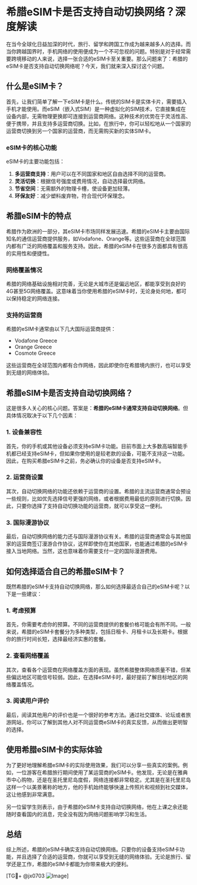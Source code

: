 # 希腊eSIM卡是否支持自动切换网络？深度解读

在当今全球化日益加深的时代，旅行、留学和跨国工作成为越来越多人的选择。而当你跨越国界时，手机网络的使用便成为一个不可忽视的问题。特别是对于经常需要跨境移动的人来说，选择一张合适的eSIM卡至关重要。那么问题来了：希腊的eSIM卡是否支持自动切换网络呢？今天，我们就来深入探讨这个问题。

## 什么是eSIM卡？

首先，让我们简单了解一下eSIM卡是什么。传统的SIM卡是实体卡片，需要插入手机才能使用。而eSIM（嵌入式SIM）是一种虚拟化的SIM技术，它直接集成在设备内部，无需物理更换即可连接到运营商网络。这种技术的优势在于灵活性高、便于携带，并且支持多运营商切换。比如，在旅行中，你可以轻松地从一个国家的运营商切换到另一个国家的运营商，而无需购买新的实体SIM卡。

### eSIM卡的核心功能

eSIM卡的主要功能包括：

1. **多运营商支持**：用户可以在不同国家和地区自由选择不同的运营商。
2. **灵活切换**：根据信号强度或费用情况，自动选择最优网络。
3. **节省空间**：无需额外的物理卡槽，使设备更加轻薄。
4. **环保友好**：减少塑料废弃物，符合现代环保理念。

## 希腊eSIM卡的特点

希腊作为欧洲的一部分，其eSIM卡市场同样发展迅速。希腊的eSIM卡主要由国际知名的通信运营商提供服务，如Vodafone、Orange等。这些运营商在全球范围内都有广泛的网络覆盖和服务支持。因此，希腊的eSIM卡在很多方面都具有很高的实用性和便捷性。

### 网络覆盖情况

希腊的网络基础设施相对完善，无论是大城市还是偏远地区，都能享受到良好的4G甚至5G网络覆盖。这意味着当你使用希腊的eSIM卡时，无论身处何地，都可以保持稳定的网络连接。

### 支持的运营商

希腊的eSIM卡通常由以下几大国际运营商提供：
- Vodafone Greece
- Orange Greece
- Cosmote Greece

这些运营商在全球范围内都有合作网络，因此即使你在希腊境内旅行，也可以享受到无缝的网络体验。

## 希腊eSIM卡是否支持自动切换网络？

这是很多人关心的核心问题。答案是：**希腊的eSIM卡通常支持自动切换网络**。但具体情况取决于以下几个因素：

### 1. 设备兼容性

首先，你的手机或其他设备必须支持eSIM卡功能。目前市面上大多数高端智能手机都已经支持eSIM卡，但如果你使用的是较老款的设备，可能不支持这一功能。因此，在购买希腊eSIM卡之前，务必确认你的设备是否支持eSIM卡。

### 2. 运营商设置

其次，自动切换网络的功能还依赖于运营商的设置。希腊的主流运营商通常会预设一些规则，比如优先选择信号更强的网络，或者根据费用最低的原则进行切换。因此，只要你选择了支持自动切换功能的运营商，就可以享受这一便利。

### 3. 国际漫游协议

最后，自动切换网络的能力还与国际漫游协议有关。希腊的运营商通常会与其他国家的运营商签订漫游合作协议，这样即使你在其他国家，也能通过希腊的eSIM卡接入当地网络。当然，这也意味着你需要支付一定的国际漫游费用。

## 如何选择适合自己的希腊eSIM卡？

既然希腊的eSIM卡支持自动切换网络，那么如何选择最适合自己的eSIM卡呢？以下是一些建议：

### 1. 考虑预算

首先，你需要考虑你的预算。不同的运营商提供的套餐价格可能会有所不同。一般来说，希腊的eSIM卡套餐分为多种类型，包括日租卡、月租卡以及长期卡。根据你的旅行时间长短，选择最经济实惠的套餐。

### 2. 查看网络覆盖

其次，查看各个运营商在网络覆盖方面的表现。虽然希腊整体网络质量不错，但某些偏远地区可能信号较弱。因此，在选择eSIM卡时，最好提前了解目标地区的网络覆盖情况。

### 3. 阅读用户评价

最后，阅读其他用户的评价也是一个很好的参考方法。通过社交媒体、论坛或者旅游网站，你可以了解到其他人对不同运营商eSIM卡的真实反馈，从而做出更明智的选择。

## 使用希腊eSIM卡的实际体验

为了更好地理解希腊eSIM卡的实际使用效果，我们可以分享一些真实的案例。例如，一位游客在希腊旅行期间使用了某运营商的eSIM卡。他发现，无论是在雅典市中心购物，还是在圣托里尼岛度假，网络连接都非常稳定。尤其是在圣托里尼岛这样一个以美景著称的地方，他的手机始终能够快速上传照片和视频到社交媒体，这让他感到非常满意。

另一位留学生则表示，由于希腊的eSIM卡支持自动切换网络，他在上课之余还能随时查看国内的消息，完全没有因为网络问题影响学习和生活。

## 总结

综上所述，希腊的eSIM卡确实支持自动切换网络。只要你的设备支持eSIM卡功能，并且选择了合适的运营商，你就可以享受到无缝的网络体验。无论是旅行、留学还是工作，希腊的eSIM卡都能为你带来极大的便利。

[TG💪+ @jx0703 ![Image](https://github.com/user-attachments/assets/dbca1d08-cadb-493c-b0ec-ad6f7a83f270)]